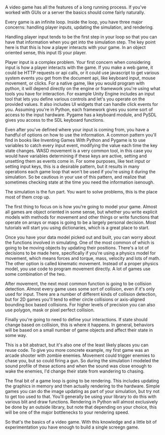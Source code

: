 A video game has all the features of a long running process. If you've worked 
with GUIs or a server the basics should come fairly naturally.

Every game is an infinite loop. Inside the loop, you have three major concerns:
handling player inputs, updating the simulation, and rendering.

Handling player input tends to be the first step in your loop so that you can 
have that information when you get into the simulation step. The key point here
is that this is how a player interacts with your game. In an object oriented 
sense, this input IS your player.

Player input is a complex problem. Your first concern when considering input is
how a player interacts with the game. If you make a web game, it could be HTTP 
requests or api calls, or it could use javascript to get various system events 
you get from the document api, like keyboard input, mouse movement, or clicks. 
For a native game, like you would program with python, it will depend 
directly on the engine or framework you're using what tools you have for 
interaction. For example Unity Engine includes an input tool that lets you 
define various controls and let's you operate on the provided values. It also 
includes UI widgets that can handle click events for you. Assuming you're in 
Python, each framework gives you some sort of access to the input hardware.
Pygame has a keyboard module, and PySDL gives you access to the SDL keyboard
functions.

Even after you've defined where your input is coming from, you have a handful
of options on how to use the information. A common pattern you'll find in books
like Inventing Games With Python and Pygame is to use variables to catch every 
input event, modifying the value each time the key state changes. 
WASD movement is a very common tool, in this case you would have variables 
determining if these keys are active, setting and unsetting them as events come 
in. For some purposes, like text input or setting input keys, this is a 
desirable pattern, but it results in many operations each game loop that won't 
be used if you're using it during the simulation. So be cautious in your use of 
this pattern, and realize that sometimes checking state at the time you need 
the information isenough.

The simulation is the fun part. You want to solve problems, this is the place
most of them crop up.

The first thing to focus on is how you're going to model your game. Almost all 
games are object oriented in some sense, but whether you write explicit models 
with methods for movement and other things or write functions that operate on
arrays or maps is going to be a largely personal decision. Most tutorials will 
start you using dictionaries, which is a great place to start.

Once you have your data model picked out and built, you can worry about the
functions involved in simulating. One of the most common of which is going to
be moving objects by updating their positions. There's a lot of decisions to be
made here, specifically if you're using a physics model for movement, which
means forces and torque, mass, velocity and lots of math. The other option is 
called kinematic movement. Instead of a proper physics model, you use code to
program movement directly. A lot of games use some combination of the two.

After movement, the next most common function is going to be collision 
detection. Almost every game uses some sort of collision, even if it's only
used for input. There are a number of different kinds of collision detection,
but for 2D games you'll tend to either circle collisions or axis-aligned 
bounding box based collisions. For higher levels of precision you can also use 
polygon, mask or pixel perfect collision.

Finally you're going to need to define your interactions. If state should
change based on collision, this is where it happens. In general, behaviors will
be based on a small number of game objects and affect their state in some way.

This is a bit abstract, but it's also one of the least likely places you can 
reuse code. To give you more concrete example, my first game was an arcade 
shooter with zombie enemies. Movement could trigger enemies to chase you, but
so could firing a gun. So during the simulation I modeled the sound profile of 
these actions and when the sound was close enough to wake the enemies, I'd 
change their state from wandering to chasing.

The final bit of a game loop is going to be rendering. This includes updating 
the graphics in memory and then actually rendering to the hardware. Simple
games you can do the image updating as part of your simulation, but try not to 
get too used to that. You'll generally be using your library to do this with
various blit and draw functions. Rendering in Python will almost exclusively be
done by an outside library, but note that depending on your choice, this will 
be one of the major bottlenecks to your rendering speed.

So that's the basics of a video game. With this knowledge and a little bit of
experimentation you have enough to build a single screegn game.